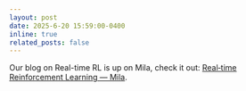 ```yaml
---
layout: post
date: 2025-6-20 15:59:00-0400
inline: true
related_posts: false
---
```


Our blog on Real-time RL is up on Mila, check it out: [Real‑time Reinforcement Learning — Mila](https://mila.quebec/en/article/real-time-reinforcement-learning).


